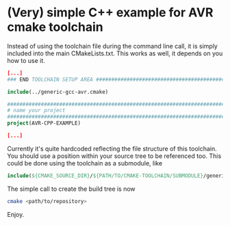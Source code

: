 # (Very) simple C++ example for AVR cmake toolchain

Instead of using the toolchain file during the command line call, it is simply included
into the main CMakeLists.txt. This works as well, it depends on you how to use it.

```cmake
[...]
### END TOOLCHAIN SETUP AREA #############################################

include(../generic-gcc-avr.cmake)

##########################################################################
# name your project
##########################################################################
project(AVR-CPP-EXAMPLE)

[...]
```

Currently it's quite hardcoded reflecting the file structure of this toolchain. You should
use a position within your source tree to be referenced too. This could be done using the
toolchain as a submodule, like 

```cmake
include(${CMAKE_SOURCE_DIR}/${PATH/TO/CMAKE-TOOLCHAIN/SUBMODULE}/generic-gcc-avr.cmake)
```

The simple call to create the build tree is now

```bash
cmake <path/to/repository>
```
Enjoy.

